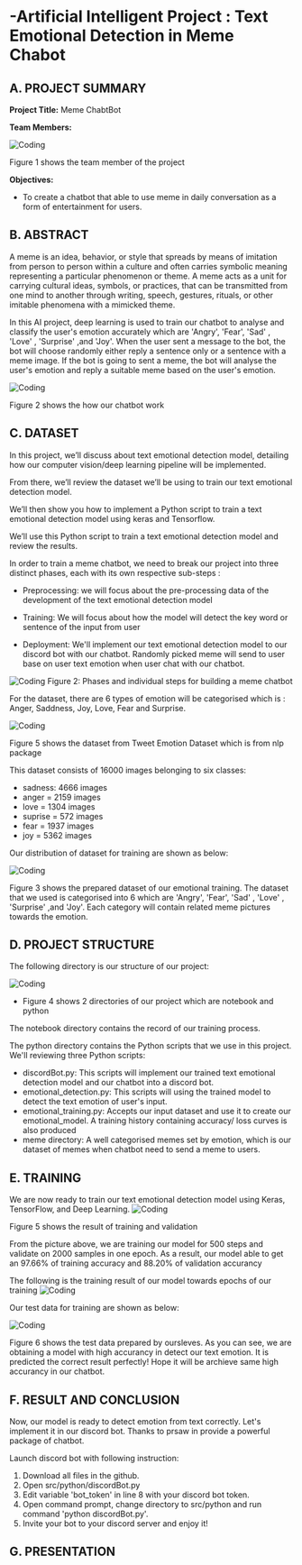 # -Artificial Intelligent Project : Text Emotional Detection in Meme Chabot
## A. PROJECT SUMMARY

**Project Title:** Meme ChabtBot

**Team Members:** 

![Coding](https://github.com/Choo99/Meme-Chatbot/blob/master/misc/Team%20Members.png)

Figure 1 shows the team member of the project

**Objectives:**

- To create a chatbot that able to use meme in daily conversation as a form of entertainment for users.

## B. ABSTRACT
  A meme is an idea, behavior, or style that spreads by means of imitation from person to person within a culture and often carries symbolic meaning representing a particular phenomenon or theme. A meme acts as a unit for carrying cultural ideas, symbols, or practices, that can be transmitted from one mind to another through writing, speech, gestures, rituals, or other imitable phenomena with a mimicked theme.
  
  In this AI project, deep learning is used to train our chatbot to analyse and classify the user's emotion accurately which are 'Angry', 'Fear', 'Sad' , 'Love' , 'Surprise' ,and 'Joy'. When the user sent a message to the bot, the bot will choose randomly either reply a sentence only or a sentence with a meme image. If the bot is going to sent a meme, the bot will analyse the user's emotion and reply a suitable meme based on the user's emotion.
  
![Coding](https://github.com/Choo99/Meme-Chatbot/blob/master/misc/poster.png)

Figure 2 shows the how our chatbot work

## C. DATASET
In this project, we’ll discuss about text emotional detection model, detailing how our computer vision/deep learning pipeline will be implemented.

From there, we’ll review the dataset we’ll be using to train our text emotional detection model.

We’ll then show you how to implement a Python script to train a text emotional detection model using keras and Tensorflow.

We’ll use this Python script to train a text emotional detection model and review the results.

In order to train a meme chatbot, we need to break our project into three distinct phases, each with its own respective sub-steps :

- Preprocessing: we will focus about the pre-processing data of the development of the text emotional detection model

- Training: We will focus about how the model will detect the key word or sentence of the input from user

- Deployment: We'll implement our text emotional detection model to our discord bot with our chatbot. Randomly picked meme will send to user base on user text emotion when user chat with our chatbot.

![Coding](https://github.com/Choo99/Meme-Chatbot/blob/master/misc/phase.png)
Figure 2: Phases and individual steps for building a meme chatbot


For the dataset, there are 6 types of emotion will be categorised which is : Anger, Saddness, Joy, Love, Fear and Surprise.

![Coding](https://github.com/Choo99/Meme-Chatbot/blob/master/misc/sample%20data.PNG)

Figure 5 shows the dataset from Tweet Emotion Dataset which is from nlp package

This dataset consists of 16000 images belonging to six classes:
- sadness: 4666 images
- anger = 2159 images
- love = 1304 images
- suprise = 572 images
- fear = 1937 images
- joy = 5362 images

Our distribution of dataset for training are shown as below:

![Coding](https://github.com/Choo99/Meme-Chatbot/blob/master/misc/dataset.png)

Figure 3 shows the prepared dataset of our emotional training.
The dataset that we used is categorised into 6 which are 'Angry', 'Fear', 'Sad' , 'Love' , 'Surprise' ,and 'Joy'. Each category will contain related meme pictures towards the emotion.


## D. PROJECT STRUCTURE

The following directory is our structure of our project:

![Coding](https://github.com/Choo99/Meme-Chatbot/blob/master/misc/structure.PNG)
- Figure 4 shows 2 directories of our project which are notebook and python

The notebook directory contains the record of our training process.

The python directory contains the Python scripts that we use in this project. We'll reviewing three Python scripts:
- discordBot.py: This scripts will implement our trained text emotional detection model and our chatbot into a discord bot.
- emotional_detection.py: This scripts will using the trained model to detect the text emotion of user's input.
- emotional_training.py: Accepts our input dataset and use it to create our emotional_model. A training history containing accuracy/ loss curves is also produced
- meme directory: A well categorised memes set by emotion, which is our dataset of memes when chatbot need to send a meme to users.


## E. TRAINING
We are now ready to train our text emotional detection model using Keras, TensorFlow, and Deep Learning.
![Coding](https://github.com/Choo99/Meme-Chatbot/blob/master/misc/training.PNG)

Figure 5 shows the result of training and validation

From the picture above, we are training our model for 500 steps and validate on 2000 samples in one epoch.
As a result, our model able to get an 97.66% of training accuracy and 88.20% of validation accurancy

The following is the training result of our model towards epochs of our training
![Coding](https://github.com/Choo99/Meme-Chatbot/blob/master/misc/graph.png)

Our test data for training are shown as below:

![Coding](https://github.com/Choo99/Meme-Chatbot/blob/master/misc/test%20data.PNG)

Figure 6 shows the test data prepared by oursleves.
As you can see, we are obtaining a model with high accurancy in detect our text emotion. It is predicted the correct result perfectly! Hope it will be archieve same high accurancy in our chatbot.


## F.  RESULT AND CONCLUSION
Now, our model is ready to detect emotion from text correctly. Let's implement it in our discord bot.
Thanks to prsaw in provide a powerful package of chatbot. 

Launch discord bot with following instruction:
1. Download all files in the github.
2. Open src/python/discordBot.py
3. Edit variable 'bot_token' in line 8 with your discord bot token.
4. Open command prompt, change directory to src/python and run command 'python discordBot.py'.
5. Invite your bot to your discord server and enjoy it!


## G.  PRESENTATION



